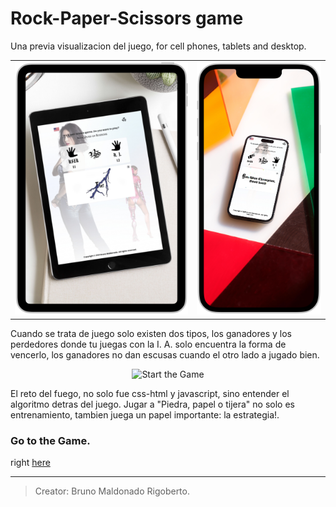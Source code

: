 # Rock-Paper-Scissors game

Una previa visualizacion del juego, for cell phones, tablets and desktop.

<!-- <p align="center">
  <img src="./assets/rps.gif" alt="animated">
</p> -->
<table>
  <tr>
    <!-- <td valign="top"><img src="./assets/tablet.PNG" alt="tablet"></td> -->
    <!-- <td valign="top"><img src="./assets/simulator1.PNG" alt="tablet"></td> -->
    <td valign="top"><img src="./assets/tablet.PNG" alt="tablet"></td>
    <td valign="top"><img src="./assets/mobile.PNG" alt="mobile"></td>
  </tr>
</table>

Cuando se trata de juego solo existen dos tipos, los ganadores y los perdedores donde tu juegas con la I. A. solo encuentra la forma de vencerlo, los ganadores no dan escusas cuando el otro lado a jugado bien.

<p align = "center">
  <img src="./assets/desktop.PNG" alt="Start the Game">
</p>

El reto del fuego, no solo fue css-html y javascript, sino entender el algoritmo detras del juego.
Jugar a "Piedra, papel o tijera" no solo es entrenamiento, tambien juega un papel importante: la estrategia!.

### Go to the Game.

right [here](https://brunomaldonado.github.io/App/)

---

> Creator: Bruno Maldonado Rigoberto.
